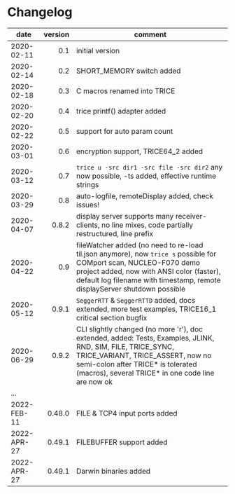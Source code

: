 # Changelog

| date        | version | comment                                                                                                                                                                                                                                     |
|-------------|--------:|---------------------------------------------------------------------------------------------------------------------------------------------------------------------------------------------------------------------------------------------|
| 2020-02-11  |     0.1 | initial version                                                                                                                                                                                                                             |
| 2020-02-14  |     0.2 | SHORT_MEMORY switch added                                                                                                                                                                                                                   |
| 2020-02-18  |     0.3 | C macros renamed into TRICE                                                                                                                                                                                                                 |
| 2020-02-20  |     0.4 | trice printf() adapter added                                                                                                                                                                                                                |
| 2020-02-22  |     0.5 | support for auto param count                                                                                                                                                                                                                |
| 2020-03-01  |     0.6 | encryption support, TRICE64_2 added                                                                                                                                                                                                         |
| 2020-03-12  |     0.7 | `trice u -src dir1 -src file -src dir2` any now possible, -ts added, effective runtime strings                                                                                                                                              |
| 2020-03-29  |     0.8 | auto-logfile, remoteDisplay added, check issues!                                                                                                                                                                                            |
| 2020-04-07  |   0.8.2 | display server supports many receiver-clients, no line mixes, code partially restructured, line prefix                                                                                                                                      |
| 2020-04-22  |     0.9 | fileWatcher added (no need to re-load til.json anymore), now `trice s` possible for COMport scan, NUCLEO-F070 demo project added, now with ANSI color (faster), default log filename with timestamp, remote displayServer shutdown possible |
| 2020-05-12  |   0.9.1 | `SeggerRTT` & `SeggerRTTD` added, docs extended, more test examples, TRICE16_1 critical section bugfix                                                                                                                                      |
| 2020-06-29  |   0.9.2 | CLI slightly changed (no more 'r'), doc extended, added: Tests, Examples, JLINK, RND, SIM, FILE, TRICE_SYNC, TRICE_VARIANT, TRICE_ASSERT, now no semi-colon after TRICE* is tolerated (macros), several TRICE* in one code line are now ok  |
| ...         |         |                                                                                                                                                                                                                                             |
| 2022-FEB-11 |  0.48.0 | FILE & TCP4 input ports added                                                                                                                                                                                                               |
| 2022-APR-27 |  0.49.1 | FILEBUFFER support added                                                                                                                                                                                                                    |
| 2022-APR-27 |  0.49.1 | Darwin binaries added                                                                                                                                                                                                                       |

